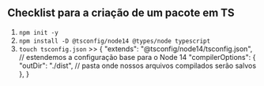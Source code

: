 ## Checklist para a criação de um pacote em TS
1. `npm init -y`
2. `npm install -D @tsconfig/node14 @types/node typescript`
3. `touch tsconfig.json` >> {
  "extends": "@tsconfig/node14/tsconfig.json", // estendemos a configuração base para o Node 14
  "compilerOptions": {
    "outDir": "./dist", // pasta onde nossos arquivos compilados serão salvos
  },
}